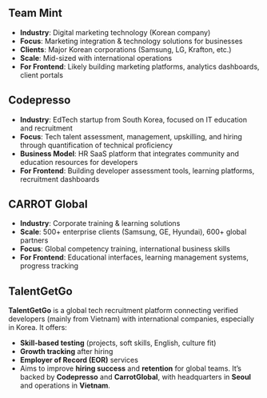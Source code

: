 ## **Team Mint**

- **Industry**: Digital marketing technology (Korean company)
- **Focus**: Marketing integration & technology solutions for businesses
- **Clients**: Major Korean corporations (Samsung, LG, Krafton, etc.)
- **Scale**: Mid-sized with international operations
- **For Frontend**: Likely building marketing platforms, analytics dashboards, client portals

## **Codepresso**

- **Industry**: EdTech startup from South Korea, focused on IT education and recruitment
- **Focus**: Tech talent assessment, management, upskilling, and hiring through quantification of technical proficiency
- **Business Model**: HR SaaS platform that integrates community and education resources for developers
- **For Frontend**: Building developer assessment tools, learning platforms, recruitment dashboards

## **CARROT Global**

- **Industry**: Corporate training & learning solutions
- **Scale**: 500+ enterprise clients (Samsung, GE, Hyundai), 600+ global partners
- **Focus**: Global competency training, international business skills
- **For Frontend**: Educational interfaces, learning management systems, progress tracking

## **TalentGetGo**

**TalentGetGo** is a global tech recruitment platform connecting verified developers (mainly from Vietnam) with international companies, especially in Korea. It offers:
- **Skill-based testing** (projects, soft skills, English, culture fit)
- **Growth tracking** after hiring
- **Employer of Record (EOR)** services
- Aims to improve **hiring success** and **retention** for global teams.
It’s backed by **Codepresso** and **CarrotGlobal**, with headquarters in **Seoul** and operations in **Vietnam**.
